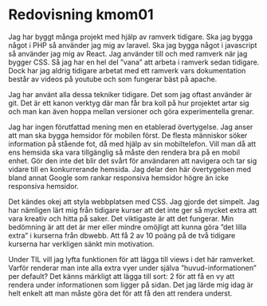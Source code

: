 ---
---
Redovisning kmom01
=========================

Jag har byggt många projekt med hjälp av ramverk tidigare. Ska jag bygga något i PHP så använder jag mig av laravel. Ska jag bygga något i javascript så använder jag mig av React. Jag använder till och med ramverk när jag bygger CSS. Så jag har en hel del ”vana” att arbeta i ramverk sedan tidigare. Dock har jag aldrig tidigare arbetat med ett ramverk vars dokumentation består av videos på youtube och som fungerar bäst på apache.

Jag har använt alla dessa tekniker tidigare. Det som jag oftast använder är git. Det är ett kanon verktyg där man får bra koll på hur projektet artar sig och man kan även hoppa mellan versioner och göra experimentella grenar. 

Jag har ingen förutfattad mening men en etablerad övertygelse. Jag anser att man ska bygga hemsidor för mobilen först. De flesta människor söker information på stående fot, då med hjälp av sin mobiltelefon. Vill man då att ens hemsida ska vara tillgänglig så måste den rendera bra på en mobil enhet. Gör den inte det blir det svårt för användaren att navigera och tar sig vidare till en konkurrerande hemsida. Jag delar den här övertygelsen med bland annat Google som rankar responsiva hemsidor högre än icke responsiva hemsidor.

Det kändes okej att styla webbplatsen med CSS. Jag gjorde det simpelt. Jag har nämligen lärt mig från tidigare kurser att det inte ger så mycket extra att vara kreativ och hitta på saker. Det viktigaste är att det fungerar. Min bedömning är att det är mer eller mindre omöjligt att kunna göra ”det lilla extra” i kurserna från dbwebb. Att få 2 av 10 poäng på de två tidigare kurserna har verkligen sänkt min motivation.

Under TIL vill jag lyfta funktionen för att lägga till views i det här ramverket. Varför renderar man inte alla extra vyer under själva ”huvud-informationen” per default? Det känns märkligt att lägga till sort: 2 för att få en vy att rendera under informationen som ligger på sidan. Det jag lärde mig idag är helt enkelt att man måste göra det för att få den att rendera underst.

